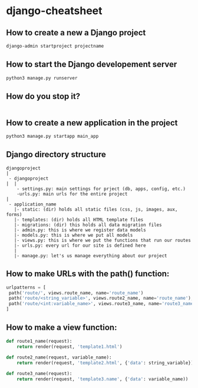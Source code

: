 # django-cheatsheet

## How to create a new a Django project
```bash
django-admin startproject projectname
```

## How to start the Django developement server
```bash
python3 manage.py runserver
```


## How do you stop it?
```

```


## How to create a new application in the project
```bash
python3 manage.py startapp main_app
```

## Django directory structure
```
djangoproject
|
 - djangoproject
|  |
    - settings.py: main settings for prject (db, apps, config, etc.)
    -urls.py: main urls for the entire project
|
 - application_name
   |- static: (dir) holds all static files (css, js, images, aux, forms)
   |- templates: (dir) holds all HTML template files
   |- migrations: (dir) this holds all data migration files
   |- admin.py: this is where we register data models
   |- models.py: this is where we put all models
   |- views.py: this is where we put the functions that run our routes
   |- urls.py: every url for our site is defined here
   |
   |- manage.py: let's us manage everything about our project
```

## How to make URLs with the path() function:
```python
urlpatterns = [
 path('route/', views.route_name, name='route_name')
 path('route/<string_variable>', views.route2_name, name='route_name'),
 path('route/<int:variable_name>', views.route3_name, name='route3_name'),
] 
```

## How to make a view function:
```python
def route1_name(request):
    return render(request, 'template1.html')

def route2_name(request, variable_name):
    return render(request, 'template2.html', {'data': string_variable})
    
def route3_name(request):
    return render(request, 'template3.name', {'data': variable_name))
    
```
